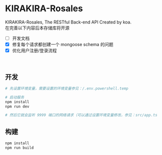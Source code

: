 # KIRAKIRA-Rosales
KIRAKIRA-Rosales, The RESTful Back-end API Created by koa.  
在完善以下内容后本存储库将开源  
- [ ] 开发文档
- [x] 修复每个请求都创建一个 mongoose schema 的问题
- [x] 优化用户注册/登录流程

<br/>

## 开发
```sh
# 先设置环境变量，需要设置的环境变量参见：/.env.powershell.temp

# 启动服务
npm install
npm run dev

# 然后它就会监听 9999 端口的网络请求（可以通过设置环境变量修改，参见：src/app.ts ）
```

## 构建
```sh
npm install
npm run build
```
